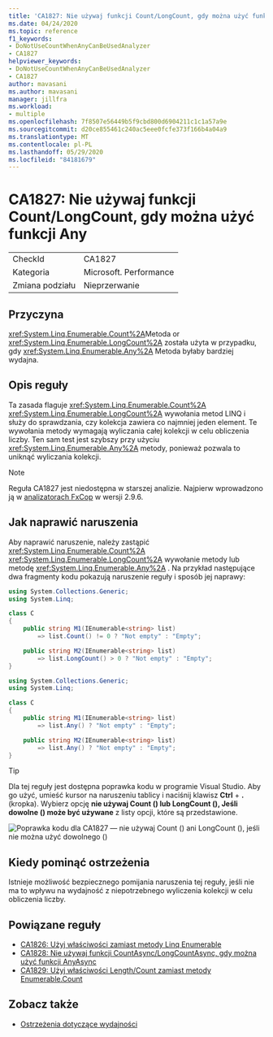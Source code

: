 ```yaml
---
title: 'CA1827: Nie używaj funkcji Count/LongCount, gdy można użyć funkcji Any'
ms.date: 04/24/2020
ms.topic: reference
f1_keywords:
- DoNotUseCountWhenAnyCanBeUsedAnalyzer
- CA1827
helpviewer_keywords:
- DoNotUseCountWhenAnyCanBeUsedAnalyzer
- CA1827
author: mavasani
ms.author: mavasani
manager: jillfra
ms.workload:
- multiple
ms.openlocfilehash: 7f8507e56449b5f9cbd800d6904211c1c1a57a9e
ms.sourcegitcommit: d20ce855461c240ac5eee0fcfe373f166b4a04a9
ms.translationtype: MT
ms.contentlocale: pl-PL
ms.lasthandoff: 05/29/2020
ms.locfileid: "84181679"
---
```

# <a name="ca1827-do-not-use-countlongcount-when-any-can-be-used"></a>CA1827: Nie używaj funkcji Count/LongCount, gdy można użyć funkcji Any

|||
|-|-|
|CheckId|CA1827|
|Kategoria|Microsoft. Performance|
|Zmiana podziału|Nieprzerwanie|

## <a name="cause"></a>Przyczyna

<xref:System.Linq.Enumerable.Count%2A>Metoda or <xref:System.Linq.Enumerable.LongCount%2A> została użyta w przypadku, gdy <xref:System.Linq.Enumerable.Any%2A> Metoda byłaby bardziej wydajna.

## <a name="rule-description"></a>Opis reguły

Ta zasada flaguje <xref:System.Linq.Enumerable.Count%2A> <xref:System.Linq.Enumerable.LongCount%2A> wywołania metod LINQ i służy do sprawdzania, czy kolekcja zawiera co najmniej jeden element. Te wywołania metody wymagają wyliczania całej kolekcji w celu obliczenia liczby. Ten sam test jest szybszy przy użyciu <xref:System.Linq.Enumerable.Any%2A> metody, ponieważ pozwala to uniknąć wyliczania kolekcji.

> [!NOTE]
> Reguła CA1827 jest niedostępna w starszej analizie. Najpierw wprowadzono ją w [analizatorach FxCop](https://www.nuget.org/packages/Microsoft.CodeAnalysis.FxCopAnalyzers) w wersji 2.9.6.

## <a name="how-to-fix-violations"></a>Jak naprawić naruszenia

Aby naprawić naruszenie, należy zastąpić <xref:System.Linq.Enumerable.Count%2A> <xref:System.Linq.Enumerable.LongCount%2A> wywołanie metody lub metodę <xref:System.Linq.Enumerable.Any%2A> . Na przykład następujące dwa fragmenty kodu pokazują naruszenie reguły i sposób jej naprawy:

```csharp
using System.Collections.Generic;
using System.Linq;

class C
{
    public string M1(IEnumerable<string> list)
        => list.Count() != 0 ? "Not empty" : "Empty";

    public string M2(IEnumerable<string> list)
        => list.LongCount() > 0 ? "Not empty" : "Empty";
}
```


```csharp
using System.Collections.Generic;
using System.Linq;

class C
{
    public string M1(IEnumerable<string> list)
        => list.Any() ? "Not empty" : "Empty";

    public string M2(IEnumerable<string> list)
        => list.Any() ? "Not empty" : "Empty";
}
```

> [!TIP]
> Dla tej reguły jest dostępna poprawka kodu w programie Visual Studio. Aby go użyć, umieść kursor na naruszeniu tablicy i naciśnij klawisz **Ctrl** + **.** (kropka). Wybierz opcję **nie używaj Count () lub LongCount (), Jeśli dowolne () może być używane** z listy opcji, które są przedstawione.
>
> ![Poprawka kodu dla CA1827 — nie używaj Count () ani LongCount (), jeśli nie można użyć dowolnego ()](media/ca1827-codefix.png)

## <a name="when-to-suppress-warnings"></a>Kiedy pominąć ostrzeżenia

Istnieje możliwość bezpiecznego pomijania naruszenia tej reguły, jeśli nie ma to wpływu na wydajność z niepotrzebnego wyliczenia kolekcji w celu obliczenia liczby.

## <a name="related-rules"></a>Powiązane reguły

- [CA1826: Użyj właściwości zamiast metody Linq Enumerable](ca1826.md)
- [CA1828: Nie używaj funkcji CountAsync/LongCountAsync, gdy można użyć funkcji AnyAsync](ca1828.md)
- [CA1829: Użyj właściwości Length/Count zamiast metody Enumerable.Count](ca1829.md)

## <a name="see-also"></a>Zobacz także

- [Ostrzeżenia dotyczące wydajności](../code-quality/performance-warnings.md)
